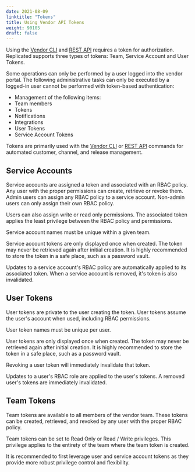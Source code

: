 ```yaml
---
date: 2021-08-09
linktitle: "Tokens"
title: Using Vendor API Tokens
weight: 90105
draft: false
---
```


Using the [Vendor CLI](https://help.replicated.com/api/replicated-vendor-cli/) and [REST API](https://help.replicated.com/api/vendor-api/) requires a token for authorization.  Replicated supports three types of tokens: Team, Service Account and User Tokens.

Some operations can only be performed by a user logged into the vendor portal. The following administrative tasks can only be executed by a logged-in user cannot be performed with token-based authentication: 
- Management of the following items:
 - Team members
 - Tokens
 - Notifications
 - Integrations
 - User Tokens
 - Service Account Tokens

Tokens are primarily used with the [Vendor CLI](https://help.replicated.com/api/replicated-vendor-cli/) or [REST API](https://help.replicated.com/api/vendor-api/) commands for automated customer, channel, and release management.

## Service Accounts

Service accounts are assigned a token and associated with an RBAC policy. Any user with the proper permissions can create, retrieve or revoke them. Admin users can assign any RBAC policy to a service account. Non-admin users can only assign their own RBAC policy.

Users can also assign write or read only permissions. The associated token applies the least privilege between the RBAC policy and permissions.

Service account names must be unique within a given team.

Service account tokens are only displayed once when created. The token may never be retrieved again after initial creation. It is highly recommended to store the token in a safe place, such as a password vault.

Updates to a service account's RBAC policy are automatically applied to its associated token. When a service account is removed, it's token is also invalidated.

## User Tokens

User tokens are private to the user creating the token. User tokens assume the user's account when used, including RBAC permissions.

User token names must be unique per user.

User tokens are only displayed once when created. The token may never be retrieved again after initial creation. It is highly recommended to store the token in a safe place, such as a password vault.

Revoking a user token will immediately invalidate that token.

Updates to a user's RBAC role are applied to the user's tokens. A removed user's tokens are immediately invalidated.

## Team Tokens

Team tokens are available to all members of the vendor team. These tokens can be created, retrieved, and revoked by any user with the proper RBAC policy.

Team tokens can be set to Read Only or Read / Write privileges. This privilege applies to the entirety of the team where the team token is created.

It is recommended to first leverage user and service account tokens as they provide more robust privilege control and flexibility. 
